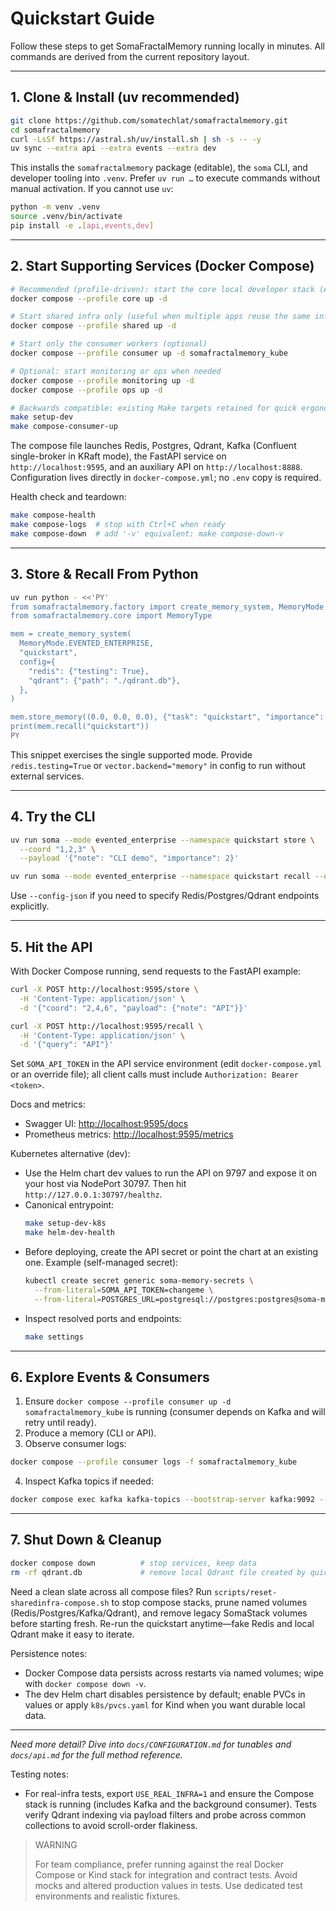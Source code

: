 # Quickstart Guide

Follow these steps to get SomaFractalMemory running locally in minutes. All commands are derived from the current repository layout.

---

## 1. Clone & Install (uv recommended)
```bash
git clone https://github.com/somatechlat/somafractalmemory.git
cd somafractalmemory
curl -LsSf https://astral.sh/uv/install.sh | sh -s -- -y
uv sync --extra api --extra events --extra dev
```
This installs the `somafractalmemory` package (editable), the `soma` CLI, and developer tooling into `.venv`. Prefer `uv run …` to execute commands without manual activation. If you cannot use `uv`:
```bash
python -m venv .venv
source .venv/bin/activate
pip install -e .[api,events,dev]
```

---

## 2. Start Supporting Services (Docker Compose)
```bash
# Recommended (profile-driven): start the core local developer stack (API, consumer, Kafka, Postgres, Redis, Qdrant)
docker compose --profile core up -d

# Start shared infra only (useful when multiple apps reuse the same infra)
docker compose --profile shared up -d

# Start only the consumer workers (optional)
docker compose --profile consumer up -d somafractalmemory_kube

# Optional: start monitoring or ops when needed
docker compose --profile monitoring up -d
docker compose --profile ops up -d

# Backwards compatible: existing Make targets retained for quick ergonomics
make setup-dev
make compose-consumer-up
```
The compose file launches Redis, Postgres, Qdrant, Kafka (Confluent single-broker in KRaft mode), the FastAPI service on `http://localhost:9595`, and an auxiliary API on `http://localhost:8888`. Configuration lives directly in `docker-compose.yml`; no `.env` copy is required.

Health check and teardown:
```bash
make compose-health
make compose-logs  # stop with Ctrl+C when ready
make compose-down  # add '-v' equivalent: make compose-down-v
```

---

## 3. Store & Recall From Python
```bash
uv run python - <<'PY'
from somafractalmemory.factory import create_memory_system, MemoryMode
from somafractalmemory.core import MemoryType

mem = create_memory_system(
  MemoryMode.EVENTED_ENTERPRISE,
  "quickstart",
  config={
    "redis": {"testing": True},
    "qdrant": {"path": "./qdrant.db"},
  },
)

mem.store_memory((0.0, 0.0, 0.0), {"task": "quickstart", "importance": 4}, MemoryType.EPISODIC)
print(mem.recall("quickstart"))
PY
```
This snippet exercises the single supported mode. Provide `redis.testing=True` or `vector.backend="memory"` in config to run without external services.

---

## 4. Try the CLI
```bash
uv run soma --mode evented_enterprise --namespace quickstart store \
  --coord "1,2,3" \
  --payload '{"note": "CLI demo", "importance": 2}'

uv run soma --mode evented_enterprise --namespace quickstart recall --query "CLI"
```
Use `--config-json` if you need to specify Redis/Postgres/Qdrant endpoints explicitly.

---

## 5. Hit the API
With Docker Compose running, send requests to the FastAPI example:
```bash
curl -X POST http://localhost:9595/store \
  -H 'Content-Type: application/json' \
  -d '{"coord": "2,4,6", "payload": {"note": "API"}}'

curl -X POST http://localhost:9595/recall \
  -H 'Content-Type: application/json' \
  -d '{"query": "API"}'
```
Set `SOMA_API_TOKEN` in the API service environment (edit `docker-compose.yml` or an override file); all client calls must include `Authorization: Bearer <token>`.

Docs and metrics:
- Swagger UI: <http://localhost:9595/docs>
- Prometheus metrics: <http://localhost:9595/metrics>

Kubernetes alternative (dev):
- Use the Helm chart dev values to run the API on 9797 and expose it on your host via NodePort 30797. Then hit `http://127.0.0.1:30797/healthz`.
 - Canonical entrypoint:
   ```bash
   make setup-dev-k8s
   make helm-dev-health
   ```
 - Before deploying, create the API secret or point the chart at an existing one. Example (self-managed secret):
    ```bash
    kubectl create secret generic soma-memory-secrets \
      --from-literal=SOMA_API_TOKEN=changeme \
      --from-literal=POSTGRES_URL=postgresql://postgres:postgres@soma-memory-somafractalmemory-postgres:5432/somamemory?sslmode=require
    ```
 - Inspect resolved ports and endpoints:
   ```bash
   make settings
   ```

---

## 6. Explore Events & Consumers
1. Ensure `docker compose --profile consumer up -d somafractalmemory_kube` is running (consumer depends on Kafka and will retry until ready).
2. Produce a memory (CLI or API).
3. Observe consumer logs:
  ```bash
  docker compose --profile consumer logs -f somafractalmemory_kube
  ```
4. Inspect Kafka topics if needed:
  ```bash
  docker compose exec kafka kafka-topics --bootstrap-server kafka:9092 --list
  ```

---

## 7. Shut Down & Cleanup
```bash
docker compose down          # stop services, keep data
rm -rf qdrant.db             # remove local Qdrant file created by quickstart
```
Need a clean slate across all compose files? Run `scripts/reset-sharedinfra-compose.sh` to stop compose stacks, prune named volumes (Redis/Postgres/Kafka/Qdrant), and remove legacy SomaStack volumes before starting fresh.
Re-run the quickstart anytime—fake Redis and local Qdrant make it easy to iterate.

Persistence notes:
- Docker Compose data persists across restarts via named volumes; wipe with `docker compose down -v`.
- The dev Helm chart disables persistence by default; enable PVCs in values or apply `k8s/pvcs.yaml` for Kind when you want durable local data.

---

*Need more detail? Dive into `docs/CONFIGURATION.md` for tunables and `docs/api.md` for the full method reference.*

Testing notes:
- For real-infra tests, export `USE_REAL_INFRA=1` and ensure the Compose stack is running (includes Kafka and the background consumer). Tests verify Qdrant indexing via payload filters and probe across common collections to avoid scroll-order flakiness.

> WARNING
>
> For team compliance, prefer running against the real Docker Compose or Kind stack for integration and contract tests. Avoid mocks and altered production values in tests. Use dedicated test environments and realistic fixtures.
